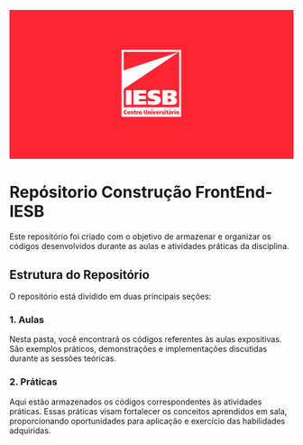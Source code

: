 ![image](https://github.com/gabrielsb18/Projeto-de-Interface-IESB/blob/master/IESB_banner.jpg)

# Repósitorio Construção FrontEnd-IESB
Este repositório foi criado com o objetivo de armazenar e organizar os códigos desenvolvidos durante as aulas e atividades práticas da disciplina.

## Estrutura do Repositório
O repositório está dividido em duas principais seções:

### 1. Aulas
Nesta pasta, você encontrará os códigos referentes às aulas expositivas. São exemplos práticos, demonstrações e implementações discutidas durante as sessões teóricas.

### 2. Práticas
Aqui estão armazenados os códigos correspondentes às atividades práticas. Essas práticas visam fortalecer os conceitos aprendidos em sala, proporcionando oportunidades para aplicação e exercício das habilidades adquiridas.
